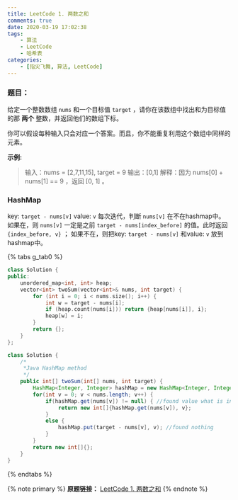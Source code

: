 ```yaml
---
title: LeetCode 1. 两数之和
comments: true
date: 2020-03-19 17:02:38
tags: 
    - 算法
    - LeetCode
    - 哈希表
categories: 
    - [指尖飞舞, 算法, LeetCode]
---
```


### 题目：  
给定一个整数数组 `nums` 和一个目标值 `target` ，请你在该数组中找出和为目标值的那 __两个__ 整数，并返回他们的数组下标。

你可以假设每种输入只会对应一个答案。而且，你不能重复利用这个数组中同样的元素。

__示例:__
> 输入：nums = [2,7,11,15], target = 9
输出：[0,1]
解释：因为 nums[0] + nums[1] == 9 ，返回 [0, 1] 。

### HashMap
key: `target - nums[v]`
value: `v`
每次迭代，判断 `nums[v]` 在不在hashmap中。
如果在，则 `nums[v]` 一定是之前 `target - nums[index_before]` 的值。此时返回 `{index_before, v}` ；
如果不在，则把key: `target - nums[v]` 和value: `v` 放到hashmap中。

{% tabs g_tab0 %}
<!-- tab C++ -->
```c++
class Solution {
public:
    unordered_map<int, int> heap;
    vector<int> twoSum(vector<int>& nums, int target) {
        for (int i = 0; i < nums.size(); i++) {
            int w = target - nums[i];
            if (heap.count(nums[i])) return {heap[nums[i]], i};
            heap[w] = i;
        }
        return {};
    }
};
```
<!-- endtab -->

<!-- tab Java -->
```Java
class Solution {
    /*
     *Java HashMap method
     */
    public int[] twoSum(int[] nums, int target) {
        HashMap<Integer, Integer> hashMap = new HashMap<Integer, Integer>();
        for(int v = 0; v < nums.length; v++) {
            if(hashMap.get(nums[v]) != null) { //found value what is index v
                return new int[]{hashMap.get(nums[v]), v};
            }
            else {
                hashMap.put(target - nums[v], v); //found nothing
            }
        }
        return new int[]{};
    }
}
```
<!-- endtab -->
{% endtabs %}


{% note primary %}
__原题链接：__ [LeetCode 1. 两数之和](https://leetcode-cn.com/problems/two-sum/)
{% endnote %}